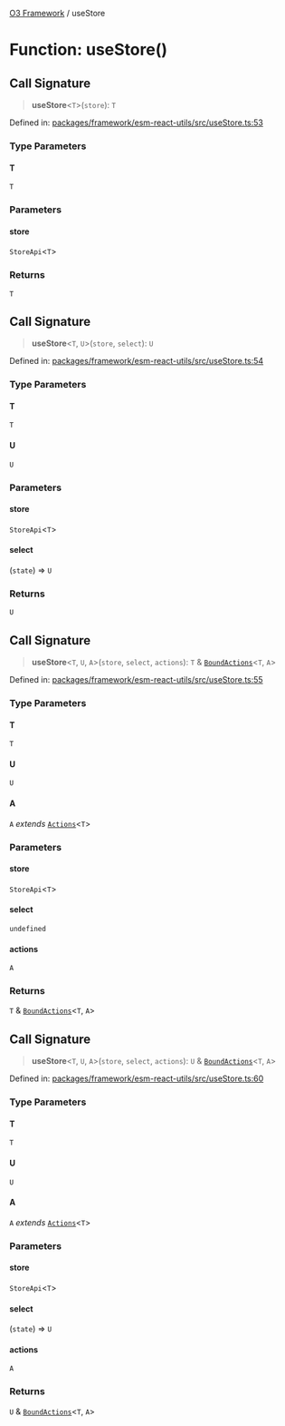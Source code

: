 [O3 Framework](../API.md) / useStore

# Function: useStore()

## Call Signature

> **useStore**\<`T`\>(`store`): `T`

Defined in: [packages/framework/esm-react-utils/src/useStore.ts:53](https://github.com/openmrs/openmrs-esm-core/blob/main/packages/framework/esm-react-utils/src/useStore.ts#L53)

### Type Parameters

#### T

`T`

### Parameters

#### store

`StoreApi`\<`T`\>

### Returns

`T`

## Call Signature

> **useStore**\<`T`, `U`\>(`store`, `select`): `U`

Defined in: [packages/framework/esm-react-utils/src/useStore.ts:54](https://github.com/openmrs/openmrs-esm-core/blob/main/packages/framework/esm-react-utils/src/useStore.ts#L54)

### Type Parameters

#### T

`T`

#### U

`U`

### Parameters

#### store

`StoreApi`\<`T`\>

#### select

(`state`) => `U`

### Returns

`U`

## Call Signature

> **useStore**\<`T`, `U`, `A`\>(`store`, `select`, `actions`): `T` & [`BoundActions`](../type-aliases/BoundActions.md)\<`T`, `A`\>

Defined in: [packages/framework/esm-react-utils/src/useStore.ts:55](https://github.com/openmrs/openmrs-esm-core/blob/main/packages/framework/esm-react-utils/src/useStore.ts#L55)

### Type Parameters

#### T

`T`

#### U

`U`

#### A

`A` *extends* [`Actions`](../type-aliases/Actions.md)\<`T`\>

### Parameters

#### store

`StoreApi`\<`T`\>

#### select

`undefined`

#### actions

`A`

### Returns

`T` & [`BoundActions`](../type-aliases/BoundActions.md)\<`T`, `A`\>

## Call Signature

> **useStore**\<`T`, `U`, `A`\>(`store`, `select`, `actions`): `U` & [`BoundActions`](../type-aliases/BoundActions.md)\<`T`, `A`\>

Defined in: [packages/framework/esm-react-utils/src/useStore.ts:60](https://github.com/openmrs/openmrs-esm-core/blob/main/packages/framework/esm-react-utils/src/useStore.ts#L60)

### Type Parameters

#### T

`T`

#### U

`U`

#### A

`A` *extends* [`Actions`](../type-aliases/Actions.md)\<`T`\>

### Parameters

#### store

`StoreApi`\<`T`\>

#### select

(`state`) => `U`

#### actions

`A`

### Returns

`U` & [`BoundActions`](../type-aliases/BoundActions.md)\<`T`, `A`\>

